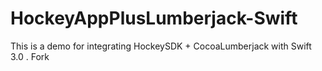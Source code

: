 # HockeyAppPlusLumberjack-Swift

This is a demo for integrating HockeySDK + CocoaLumberjack with Swift 3.0 .
Fork
